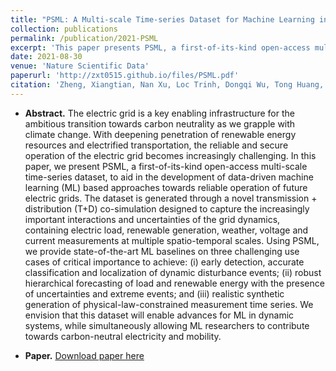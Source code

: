 ```yaml
---
title: "PSML: A Multi-scale Time-series Dataset for Machine Learning in Decarbonized Energy Grids"
collection: publications
permalink: /publication/2021-PSML
excerpt: 'This paper presents PSML, a first-of-its-kind open-access multi-scale time-series dataset, to aid in the development of data-driven machine learning (ML) based approaches towards reliable operation of future electric grids. This paper provides state-of-the-art ML baselines on three challenging use cases of critical importance to achieve: (i) early detection, accurate classification and localization of dynamic disturbance events; (ii) robust hierarchical forecasting of load and renewable energy with the presence of uncertainties and extreme events; and (iii) realistic synthetic generation of physical-law-constrained measurement time series.'
date: 2021-08-30
venue: 'Nature Scientific Data'
paperurl: 'http://zxt0515.github.io/files/PSML.pdf'
citation: 'Zheng, Xiangtian, Nan Xu, Loc Trinh, Dongqi Wu, Tong Huang, S. Sivaranjani, Yan Liu, and Le Xie. "PSML: A Multi-scale Time-series Dataset for Machine Learning in Decarbonized Energy Grids." arXiv preprint arXiv:2110.06324 (2021).'
---
```

- **Abstract.**
The electric grid is a key enabling infrastructure for the ambitious transition towards carbon neutrality as we grapple with climate change. With deepening penetration of renewable energy resources and electrified transportation, the reliable and secure operation of the electric grid becomes increasingly challenging. In this paper, we present PSML, a first-of-its-kind open-access multi-scale time-series dataset, to aid in the development of data-driven machine learning (ML) based approaches towards reliable operation of future electric grids. The dataset is generated through a novel transmission + distribution (T+D) co-simulation designed to capture the increasingly important interactions and uncertainties of the grid dynamics, containing electric load, renewable generation, weather, voltage and current measurements at multiple spatio-temporal scales. Using PSML, we provide state-of-the-art ML baselines on three challenging use cases of critical importance to achieve: (i) early detection, accurate classification and localization of dynamic disturbance events; (ii) robust hierarchical forecasting of load and renewable energy with the presence of uncertainties and extreme events; and (iii) realistic synthetic generation of physical-law-constrained measurement time series. We envision that this dataset will enable advances for ML in dynamic systems, while simultaneously allowing ML researchers to contribute towards carbon-neutral electricity and mobility.

- **Paper.** [Download paper here](http://zxt0515.github.io/files/PSML.pdf)